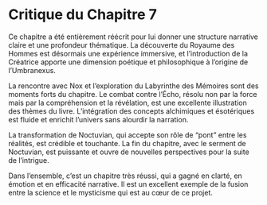 # Critique du Chapitre 7

Ce chapitre a été entièrement réécrit pour lui donner une structure narrative claire et une profondeur thématique. La découverte du Royaume des Hommes est désormais une expérience immersive, et l’introduction de la Créatrice apporte une dimension poétique et philosophique à l’origine de l’Umbranexus.

La rencontre avec Nox et l’exploration du Labyrinthe des Mémoires sont des moments forts du chapitre. Le combat contre l’Écho, résolu non par la force mais par la compréhension et la révélation, est une excellente illustration des thèmes du livre. L’intégration des concepts alchimiques et ésotériques est fluide et enrichit l’univers sans alourdir la narration.

La transformation de Noctuvian, qui accepte son rôle de “pont” entre les réalités, est crédible et touchante. La fin du chapitre, avec le serment de Noctuvian, est puissante et ouvre de nouvelles perspectives pour la suite de l’intrigue.

Dans l’ensemble, c’est un chapitre très réussi, qui a gagné en clarté, en émotion et en efficacité narrative. Il est un excellent exemple de la fusion entre la science et le mysticisme qui est au cœur de ce projet.